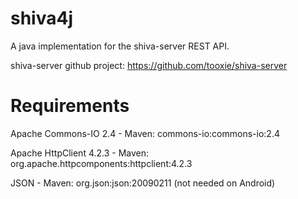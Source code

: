 shiva4j
=======

A java implementation for the shiva-server REST API.

shiva-server github project: https://github.com/tooxie/shiva-server


Requirements
============
Apache Commons-IO 2.4 - Maven: commons-io:commons-io:2.4

Apache HttpClient 4.2.3 - Maven: org.apache.httpcomponents:httpclient:4.2.3

JSON - Maven: org.json:json:20090211 (not needed on Android)
